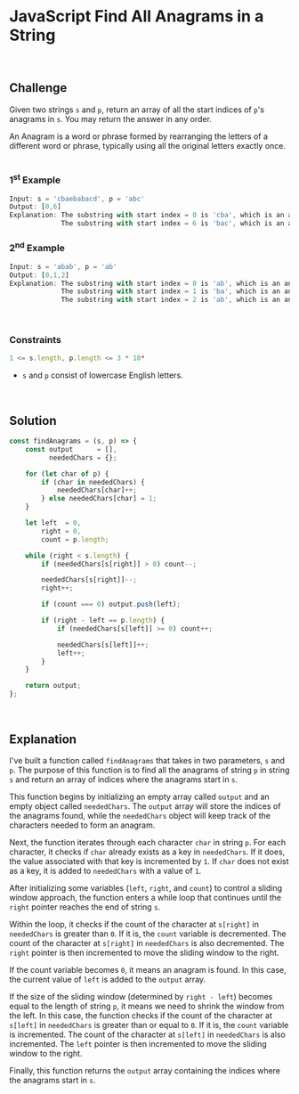 # JavaScript Find All Anagrams in a String
<br/>

## Challenge
Given two strings `s` and `p`, return an array of all the start indices of `p`'s anagrams in `s`. You may return the answer in any order.

An Anagram is a word or phrase formed by rearranging the letters of a different word or phrase, typically using all the original letters exactly once.
<br/>
<br/>

### 1<sup>st</sup> Example

```JavaScript
Input: s = 'cbaebabacd', p = 'abc'
Output: [0,6]
Explanation: The substring with start index = 0 is 'cba', which is an anagram of 'abc'.
             The substring with start index = 6 is 'bac', which is an anagram of 'abc'.
```

### 2<sup>nd</sup> Example

```JavaScript
Input: s = 'abab', p = 'ab'
Output: [0,1,2]
Explanation: The substring with start index = 0 is 'ab', which is an anagram of 'ab'.
             The substring with start index = 1 is 'ba', which is an anagram of 'ab'.
             The substring with start index = 2 is 'ab', which is an anagram of 'ab'.
```

<br/>

### Constraints

```JavaScript
1 <= s.length, p.length <= 3 * 10⁴
```

- `s` and `p` consist of lowercase English letters.

<br/>

## Solution

```JavaScript
const findAnagrams = (s, p) => {
    const output      = [],
          neededChars = {};

    for (let char of p) {
        if (char in neededChars) {
            neededChars[char]++;
        } else neededChars[char] = 1;
    }

    let left  = 0,
        right = 0,
        count = p.length;

    while (right < s.length) {
        if (neededChars[s[right]] > 0) count--;

        neededChars[s[right]]--;
        right++;

        if (count === 0) output.push(left);

        if (right - left == p.length) {
            if (neededChars[s[left]] >= 0) count++;

            neededChars[s[left]]++;
            left++;
        }
    }

    return output;
};
```

<br/>

## Explanation

I've built a function called `findAnagrams` that takes in two parameters, `s` and `p`. The purpose of this function is to find all the anagrams of string  `p`  in string  `s`  and return an array of indices where the anagrams start in `s`.
<br/>

This function begins by initializing an empty array called `output` and an empty object called `neededChars`. The `output` array will store the indices of the anagrams found, while the `neededChars` object will keep track of the characters needed to form an anagram.
<br/>

Next, the function iterates through each character `char` in string `p`. For each character, it checks if `char` already exists as a key in `neededChars`. If it does, the value associated with that key is incremented by `1`. If `char` does not exist as a key, it is added to `neededChars` with a value of `1`.
<br/>

After initializing some variables (`left`, `right`, and `count`) to control a sliding window approach, the function enters a while loop that continues until the `right` pointer reaches the end of string `s`.
<br/>

Within the loop, it checks if the count of the character at `s[right]` in `neededChars` is greater than `0`. If it is, the `count` variable is decremented. The count of the character at `s[right]` in  `neededChars`  is also decremented. The  `right`  pointer is then incremented to move the sliding window to the right.
<br/>

If the count variable becomes `0`, it means an anagram is found. In this case, the current value of `left` is added to the `output` array.
<br/>

If the size of the sliding window (determined by `right - left`) becomes equal to the length of string `p`, it means we need to shrink the window from the left. In this case, the function checks if the count of the character at `s[left]` in `neededChars` is greater than or equal to `0`. If it is, the `count` variable is incremented. The count of the character at `s[left]` in `neededChars` is also incremented. The `left` pointer is then incremented to move the sliding window to the right.
<br/>

Finally, this function returns the `output` array containing the indices where the anagrams start in `s`.
<br/>
<br/>